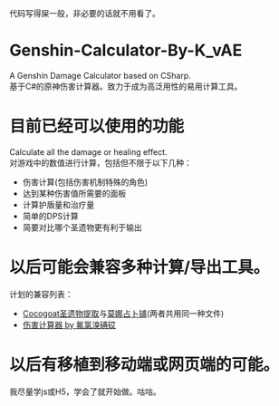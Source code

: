 代码写得屎一般，非必要的话就不用看了。
# Genshin-Calculator-By-K_vAE
A Genshin Damage Calculator based on CSharp.  
基于C#的原神伤害计算器。致力于成为高泛用性的易用计算工具。

# 目前已经可以使用的功能
Calculate all the damage or healing effect.  
对游戏中的数值进行计算，包括但不限于以下几种：
* 伤害计算(包括伤害机制特殊的角色)  
* 达到某种伤害值所需要的面板
* 计算护盾量和治疗量
* 简单的DPS计算
* 简要对比哪个圣遗物更有利于输出

# 以后可能会兼容多种计算/导出工具。  
计划的兼容列表：
* [Cocogoat圣遗物提取](https://github.com/YuehaiTeam/cocogoat)与[莫娜占卜铺](https://github.com/wormtql/genshin_artifact)(两者共用同一种文件)
* [伤害计算器 by 氟氯溴碘砹](https://bbs.nga.cn/read.php?tid=25093894)

# 以后有移植到移动端或网页端的可能。
我尽量学js或H5，学会了就开始做。咕咕。
